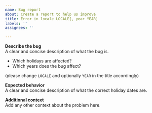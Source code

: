 ```yaml
---
name: Bug report
about: Create a report to help us improve
title: Error in locale LOCALE[, year YEAR]
labels: ''
assignees: ''

---
```


**Describe the bug**  
A clear and concise description of what the bug is.
* Which holidays are affected?
* Which years does the bug affect?

(please change `LOCALE` and optionally `YEAR` in the title accordingly)

**Expected behavior**  
A clear and concise description of what the correct holiday dates are.

**Additional context**  
Add any other context about the problem here.
